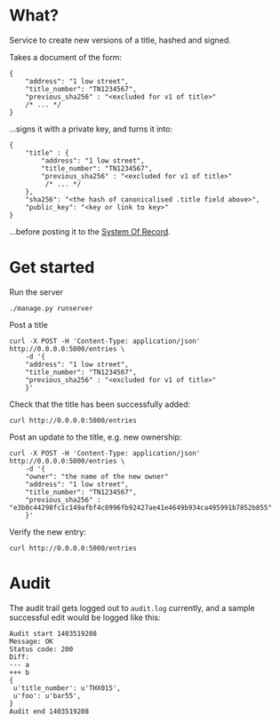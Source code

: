 
# What?

Service to create new versions of a title, hashed and signed.

Takes a document of the form:

    {
        "address": "1 low street",
        "title_number": "TN1234567",
        "previous_sha256" : "<excluded for v1 of title>"
        /* ... */
    }

...signs it with a private key, and turns it into:

    {
        "title" : {
            "address": "1 low street",
            "title_number": "TN1234567",
            "previous_sha256" : "<excluded for v1 of title>"
             /* ... */
        },
        "sha256": "<the hash of canonicalised .title field above>",
        "public_key": "<key or link to key>"
    }

...before posting it to the [System Of Record](https://github.com/landregistry/system-of-record).

# Get started

Run the server

    ./manage.py runserver

Post a title

    curl -X POST -H 'Content-Type: application/json' http://0.0.0.0:5000/entries \
        -d '{
        "address": "1 low street",
        "title_number": "TN1234567",
        "previous_sha256" : "<excluded for v1 of title>"
        }'

Check that the title has been successfully added:

    curl http://0.0.0.0:5000/entries

Post an update to the title, e.g. new ownership:

    curl -X POST -H 'Content-Type: application/json' http://0.0.0.0:5000/entries \
        -d '{
        "owner": "the name of the new owner"
        "address": "1 low street",
        "title_number": "TN1234567",
        "previous_sha256" : "e3b0c44298fc1c149afbf4c8996fb92427ae41e4649b934ca495991b7852b855"
        }'

Verify the new entry:

    curl http://0.0.0.0:5000/entries


# Audit

The audit trail gets logged out to ```audit.log``` currently, and a sample successful edit would be logged like this:

```
Audit start 1403519208
Message: OK
Status code: 200
Diff:
--- a
+++ b
{
 u'title_number': u'THX015',
 u'foo': u'bar55',
}
Audit end 1403519208
```
